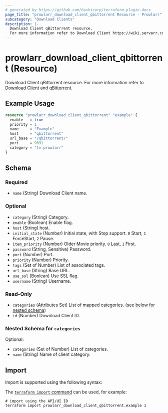 ```yaml
---
# generated by https://github.com/hashicorp/terraform-plugin-docs
page_title: "prowlarr_download_client_qbittorrent Resource - Prowlarr"
subcategory: "Download Clients"
description: |-
  Download Client qBittorrent resource.
  For more information refer to Download Client https://wiki.servarr.com/prowlarr/settings#download-clients and qBittorrent https://wiki.servarr.com/prowlarr/supported#qbittorrent.
---
```


# prowlarr_download_client_qbittorrent (Resource)

<!-- subcategory:Download Clients -->
Download Client qBittorrent resource.
For more information refer to [Download Client](https://wiki.servarr.com/prowlarr/settings#download-clients) and [qBittorrent](https://wiki.servarr.com/prowlarr/supported#qbittorrent).

## Example Usage

```terraform
resource "prowlarr_download_client_qbittorrent" "example" {
  enable   = true
  priority = 1
  name     = "Example"
  host     = "qbittorrent"
  url_base = "/qbittorrent/"
  port     = 9091
  category = "tv-prowlarr"
}
```

<!-- schema generated by tfplugindocs -->
## Schema

### Required

- `name` (String) Download Client name.

### Optional

- `category` (String) Category.
- `enable` (Boolean) Enable flag.
- `host` (String) host.
- `initial_state` (Number) Initial state, with Stop support. `0` Start, `1` ForceStart, `2` Pause.
- `item_priority` (Number) Older Movie priority. `0` Last, `1` First.
- `password` (String, Sensitive) Password.
- `port` (Number) Port.
- `priority` (Number) Priority.
- `tags` (Set of Number) List of associated tags.
- `url_base` (String) Base URL.
- `use_ssl` (Boolean) Use SSL flag.
- `username` (String) Username.

### Read-Only

- `categories` (Attributes Set) List of mapped categories. (see [below for nested schema](#nestedatt--categories))
- `id` (Number) Download Client ID.

<a id="nestedatt--categories"></a>
### Nested Schema for `categories`

Optional:

- `categories` (Set of Number) List of categories.
- `name` (String) Name of client category.

## Import

Import is supported using the following syntax:

The [`terraform import` command](https://developer.hashicorp.com/terraform/cli/commands/import) can be used, for example:

```shell
# import using the API/UI ID
terraform import prowlarr_download_client_qbittorrent.example 1
```

